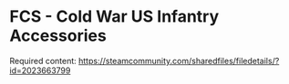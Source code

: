 # FCS - Cold War US Infantry Accessories

Required content: https://steamcommunity.com/sharedfiles/filedetails/?id=2023663799